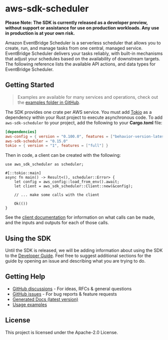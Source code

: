 # aws-sdk-scheduler

**Please Note: The SDK is currently released as a developer preview, without support or assistance for use
on production workloads. Any use in production is at your own risk.**

Amazon EventBridge Scheduler is a serverless scheduler that allows you to create, run, and manage tasks from one central, managed service. EventBridge Scheduler delivers your tasks reliably, with built-in mechanisms that adjust your schedules based on the availability of downstream targets. The following reference lists the available API actions, and data types for EventBridge Scheduler.

## Getting Started

> Examples are available for many services and operations, check out the
> [examples folder in GitHub](https://github.com/awslabs/aws-sdk-rust/tree/main/examples).

The SDK provides one crate per AWS service. You must add [Tokio](https://crates.io/crates/tokio)
as a dependency within your Rust project to execute asynchronous code. To add `aws-sdk-scheduler` to
your project, add the following to your **Cargo.toml** file:

```toml
[dependencies]
aws-config = { version = "0.100.0", features = ["behavior-version-latest"] }
aws-sdk-scheduler = "0.15.0"
tokio = { version = "1", features = ["full"] }
```

Then in code, a client can be created with the following:

```rust,no_run
use aws_sdk_scheduler as scheduler;

#[::tokio::main]
async fn main() -> Result<(), scheduler::Error> {
    let config = aws_config::load_from_env().await;
    let client = aws_sdk_scheduler::Client::new(&config);

    // ... make some calls with the client

    Ok(())
}
```

See the [client documentation](https://docs.rs/aws-sdk-scheduler/latest/aws_sdk_scheduler/client/struct.Client.html)
for information on what calls can be made, and the inputs and outputs for each of those calls.

## Using the SDK

Until the SDK is released, we will be adding information about using the SDK to the
[Developer Guide](https://docs.aws.amazon.com/sdk-for-rust/latest/dg/welcome.html). Feel free to suggest
additional sections for the guide by opening an issue and describing what you are trying to do.

## Getting Help

* [GitHub discussions](https://github.com/awslabs/aws-sdk-rust/discussions) - For ideas, RFCs & general questions
* [GitHub issues](https://github.com/awslabs/aws-sdk-rust/issues/new/choose) - For bug reports & feature requests
* [Generated Docs (latest version)](https://awslabs.github.io/aws-sdk-rust/)
* [Usage examples](https://github.com/awslabs/aws-sdk-rust/tree/main/examples)

## License

This project is licensed under the Apache-2.0 License.

